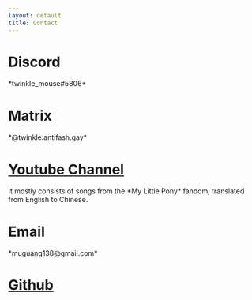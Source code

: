 ```yaml
---
layout: default
title: Contact
---
```


<head></head>

<div class="section">

<h1>Discord</h1>
<div class="content" markdown="1">
*twinkle_mouse#5806*
</div>

<h1>Matrix</h1>
<div class="content" markdown="1">
*@twinkle:antifash.gay*
</div>

<h1>
<a href="https://www.youtube.com/c/muguang138">
Youtube Channel
</a>
</h1>
<div class="content" markdown="1">
It mostly consists of songs from the *My Little Pony* fandom, translated from English to Chinese.
</div>

<h1>Email</h1>
<div class="content" markdown="1">
*muguang138@gmail.com*
</div>

<h1>
<a href="https://github.com/Mg138">
Github
</a>
</h1>

</div>

